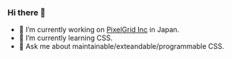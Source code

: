 ### Hi there 👋

- 🔭 I’m currently working on [PixelGrid Inc][1] in Japan.
- 🌱 I’m currently learning CSS.
- 💬 Ask me about maintainable/exteandable/programmable CSS.

[1]:https://www.pxgrid.com/
